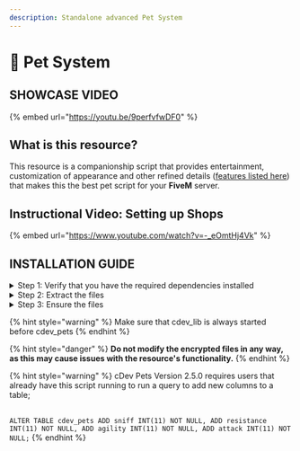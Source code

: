 ```yaml
---
description: Standalone advanced Pet System
---
```


# 🐶 Pet System

## SHOWCASE VIDEO

{% embed url="https://youtu.be/9perfvfwDF0" %}

## What is this resource?

This resource is a companionship script that provides entertainment, customization of appearance and other refined details ([features listed here](https://fivem.cdev.shop/category/scripts)) that makes this the best pet script for your **FiveM** server.

## Instructional Video: Setting up Shops

{% embed url="https://www.youtube.com/watch?v=-_eOmtHj4Vk" %}

## INSTALLATION GUIDE

<details>

<summary>Step 1: Verify that you have the required dependencies installed</summary>

Before you can use this resource, you'll need to make sure that you have the following resources installed:

1. cdev\_lib <mark style="color:green;">(included with this resource)</mark>
2. cdev\_pets <mark style="color:green;">(included with this resource)</mark>
3. cdev\_pets\_assets <mark style="color:green;">(included with this resource)</mark>
4. cdev\_pets\_assets2 <mark style="color:green;">(included with this resource)</mark>

</details>

<details>

<summary>Step 2: Extract the files</summary>

1. Extract the contents of the `cdev-pets.zip` folder and place the resulting folder in your server's resource directory.

2) Extract the contents of the `cdev_pets_assets` and `cdev_pets_assets2` folder and place the resulting folder in your server's resource directory.

3. Extract the contents of the `cDev Pets Assets Premium - Rottweiler` , `cDev Pets Assets Premium - Dobbermann` and `cDev - Cat American` folder and place the resulting folder in your server's resource directory.

4) Additional step if you have the Pets Premium Sub, extract the contents of the:\
   \
   `cDev Pets Assets Premium - Bully`\
   `cDev Pets Assets Premium - Chow-Chow`\
   `cDev Pets Assets Premium - Dobbermann`\
   `cDev Pets Assets Premium - French Bulldog`\
   `cDev Pets Assets Premium - Golden Retriever`\
   `cDev Pets Assets Premium - Husky`\
   `cDev Pets Assets Premium - Rottweiler`\
   `cDev Pets Assets Premium - Shepherd`\
   `cDev Pets Assets Premium - Belgian Malinois`\
   `cDev Pets Assets Premium - Dalmation`\
   `cDev Pets Assets Premium - Pittbull`\
   `cDev Pets Assets Premium - Cat Turkish`\
   `cDev - Cat American`\
   \
   folders and place the resulting folder in your server's resource directory.

</details>

<details>

<summary>Step 3: Ensure the files</summary>

### If you have the base Pets script, ensure like this:

```
ensure cdev_lib
ensure cdev_pets_assets
ensure cdev_pets_assets2
ensure cdev_cat_amer
ensure cdev_dog_rott
ensure cdev_dog_dobb
ensure cdev_pets
```

### If you have the Pets Premium Subscription, ensure like this:

```lua
ensure cdev_lib
ensure cdev_pets_assets
ensure cdev_pets_assets2
ensure cdev_cat_amer
ensure cdev_cat_turk
ensure cdev_dog_bully
ensure cdev_dog_chow
ensure cdev_dog_dal
ensure cdev_dog_dobb
ensure cdev_dog_frbull
ensure cdev_dog_golden
ensure cdev_dog_husky
ensure cdev_dog_mal
ensure cdev_dog_minipitt
ensure cdev_dog_pitt
ensure cdev_dog_rott
ensure cdev_dog_shep
ensure cdev_pets

[or]

-- create a [cdev] folder, place cdev_lib and scripts in here 
-- create a [cdev_assets] folder inside of [cdev]
-- place assets, dogs, cats, and mlo inside this folder
-- ensure like below:
ensure cdev_lib
ensure [cdev_assets]
ensure [cdev]
```

</details>

{% hint style="warning" %}
Make sure that cdev\_lib is always started before cdev\_pets
{% endhint %}

{% hint style="danger" %}
**Do not modify the encrypted files in any way, as this may cause issues with the resource's functionality.**
{% endhint %}

{% hint style="warning" %}
cDev Pets Version 2.5.0  requires users that already have this script running to run a query to add new columns to a table;

\
`ALTER TABLE cdev_pets ADD sniff INT(11) NOT NULL, ADD resistance INT(11) NOT NULL, ADD agility INT(11) NOT NULL, ADD attack INT(11) NOT NULL;`
{% endhint %}

